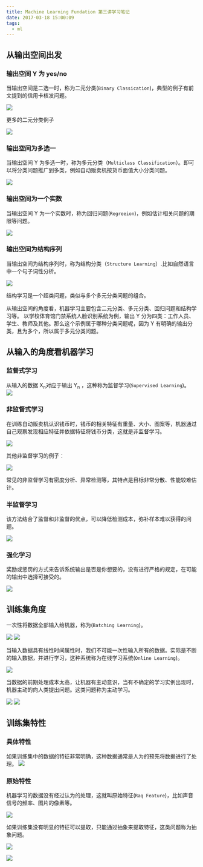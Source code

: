 ```yaml
---
title: Machine Learning Fundation 第三讲学习笔记
date: 2017-03-18 15:00:09
tags:
  - ml
---
```



<!-- more -->
## 从输出空间出发

### 输出空间 Y 为 yes/no

当输出空间是二选一时，称为二元分类(`Binary Classication`)，典型的例子有前文提到的信用卡核发问题。
<!-- more -->

![](http://olkbjcb09.bkt.clouddn.com/blog/2017-03-18-070904.jpg)

更多的二元分类例子

![](http://olkbjcb09.bkt.clouddn.com/blog/2017-03-18-070947.jpg)

### 输出空间为多选一

当输出空间 Y 为多选一时，称为多元分类（`Multiclass Classification`）。即可以将分类问题推广到多类，例如自动贩卖机按货币面值大小分类问题。

![](http://olkbjcb09.bkt.clouddn.com/blog/2017-03-18-071639.jpg)

### 输出空间为一个实数

当输出空间 Y 为一个实数时，称为回归问题(`Regreeion`)，例如估计相关问题的期限等问题。

![](http://olkbjcb09.bkt.clouddn.com/blog/2017-03-18-072100.jpg)

### 输出空间为结构序列

当输出空间为结构序列时，称为结构分类（`Structure Learning`）.比如自然语言中一个句子词性分析。

![](http://olkbjcb09.bkt.clouddn.com/blog/2017-03-18-072728.jpg)

结构学习是一个超类问题，类似与多个多元分类问题的组合。

从输出空间的角度看，机器学习主要包含二元分类、多元分类、回归问题和结构学习等。
以学校体育馆门禁系统人脸识别系统为例，输出 Y 分为四类：工作人员、学生、教师及其他。那么这个示例属于哪种分类问题呢，因为 Y 有明确的输出分类，且为多个，所以属于多元分类问题。

## 从输入的角度看机器学习

### 监督式学习

从输入的数据 X<sub/>n</sub>对应于输出 Y<sub/>n</sub> ，这种称为监督学习(`Supervised Learning`)。
![](http://olkbjcb09.bkt.clouddn.com/blog/2017-03-18-075142.jpg)


### 非监督式学习

在训练自动贩卖机认识钱币时，钱币的相关特征有重量、大小、图案等，机器通过自己观察发现相应特征并依据特征将钱币分类，这就是非监督学习。

![](http://olkbjcb09.bkt.clouddn.com/blog/2017-03-18-075715.jpg)

其他非监督学习的例子：

![](http://olkbjcb09.bkt.clouddn.com/blog/2017-03-18-075847.jpg)

常见的非监督学习有密度分析、异常检测等，其特点是目标非常分散、性能较难估计。

### 半监督学习

该方法结合了监督和非监督的优点，可以降低检测成本，弥补样本难以获得的问题。

![](http://olkbjcb09.bkt.clouddn.com/blog/2017-03-18-080506.jpg)

### 强化学习

奖励或惩罚的方式来告诉系统输出是否是你想要的，没有进行严格的规定，在可能的输出中选择可接受的。


![](http://olkbjcb09.bkt.clouddn.com/blog/2017-03-18-080857.jpg)


## 训练集角度

一次性将数据全部输入给机器，称为(`Batching Learning`)。

![](http://olkbjcb09.bkt.clouddn.com/blog/2017-03-18-081432.jpg)
![](http://olkbjcb09.bkt.clouddn.com/blog/2017-03-18-081413.jpg)


当输入数据具有线性时间属性时，我们不可能一次性输入所有的数据。实际是不断的输入数据，并进行学习，这种系统称为在线学习系统(`Online Learning`)。


![](http://olkbjcb09.bkt.clouddn.com/blog/2017-03-18-081848.jpg)

当数据的前期处理成本太高，让机器有主动意识，当有不确定的学习实例出现时，机器主动的向人类提出问题。这类问题称为主动学习。


![](http://olkbjcb09.bkt.clouddn.com/blog/2017-03-18-082202.jpg)
![](http://olkbjcb09.bkt.clouddn.com/blog/2017-03-18-082231.jpg)

## 训练集特性

### 具体特性

如果训练集中的数据的特征非常明确，这种数据通常是人为的预先将数据进行了处理。
![](http://olkbjcb09.bkt.clouddn.com/blog/2017-03-18-082926.jpg)

### 原始特性

机器学习的数据没有经过认为的处理，这就叫原始特征(`Raq Feature`)，比如声音信号的频率、图片的像素等。

![](http://olkbjcb09.bkt.clouddn.com/blog/2017-03-18-083230.jpg)

如果训练集没有明显的特征可以提取，只能通过抽象来提取特征，这类问题称为抽象问题。

![](http://olkbjcb09.bkt.clouddn.com/blog/2017-03-18-083453.jpg)


![](http://olkbjcb09.bkt.clouddn.com/blog/2017-03-18-083522.jpg)
